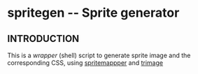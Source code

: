 spritegen -- Sprite generator
=============================

## INTRODUCTION

This is a *wrapper* (shell) script to generate sprite image and the corresponding CSS, using [spritemappper](https://github.com/yostudios/Spritemapper) and [trimage](https://github.com/Kilian/Trimage)

